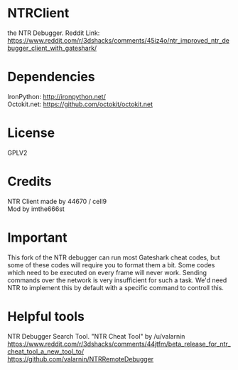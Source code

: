 # NTRClient
the NTR Debugger.
Reddit Link: https://www.reddit.com/r/3dshacks/comments/45iz4o/ntr_improved_ntr_debugger_client_with_gateshark/

# Dependencies
IronPython: http://ironpython.net/  
Octokit.net: https://github.com/octokit/octokit.net

# License
GPLV2

# Credits
NTR Client made by 44670 / cell9  
Mod by imthe666st

# Important
This fork of the NTR debugger can run most Gateshark cheat codes, but some of these codes will require you to format them a bit. Some codes which need to be executed on every frame will never work. Sending commands over the network is very insufficient for such a task. We'd need NTR to implement this by default with a specific command to controll this.

# Helpful tools
NTR Debugger Search Tool. "NTR Cheat Tool" by /u/valarnin
https://www.reddit.com/r/3dshacks/comments/44jtfm/beta_release_for_ntr_cheat_tool_a_new_tool_to/
https://github.com/valarnin/NTRRemoteDebugger
